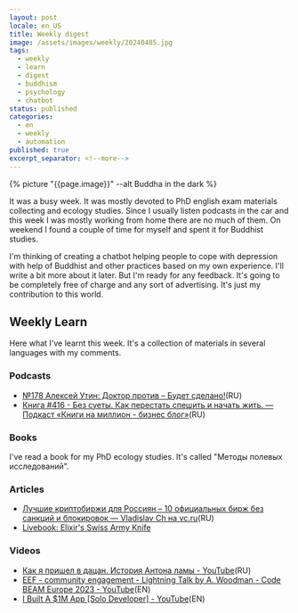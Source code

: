 ```yaml
---
layout: post
locale: en_US
title: Weekly digest
image: /assets/images/weekly/20240405.jpg
tags:
  - weekly
  - learn
  - digest
  - buddhism
  - psychology
  - chatbot
status: published
categories:
  - en
  - weekly
  - automation
published: true
excerpt_separator: <!--more-->
---
```

{% picture "{{page.image}}" --alt Buddha in the dark %}

It was a busy week. It was mostly devoted to PhD english exam materials collecting and ecology studies. 
Since I usually listen podcasts in the car and this week I was mostly working from home there are no much of them.
On weekend I found a couple of time for myself and spent it for Buddhist studies. 

I'm thinking of creating a chatbot helping people to cope with depression with help of Buddhist and other practices based on my own experience. I'll write a bit more about it later. But I'm ready for any feedback. It's going to be completely free of charge and any sort of advertising. It's just my contribution to this world.

<!--more-->

## Weekly Learn
Here what I've learnt this week. It's a collection of materials  in several languages with my comments.

### Podcasts
- [№178 Алексей Утин: Доктор против – Будет сделано!](https://willbedone.ru/alexey-utin-178//)(RU)
- [Книга #416 - Без суеты. Как перестать спешить и начать жить. — Подкаст «Книги на миллион - бизнес блог»](https://ikniga.mave.digital/ep-426)(RU)

### Books
I've read a book for my PhD ecology studies. It's called "Методы полевых исследований". 

### Articles
- [Лучшие криптобиржи для Россиян – 10 официальных бирж без санкций и блокировок — Vladislav Ch на vc.ru](https://vc.ru/u/426896-vladislav-ch/1019424-luchshie-kriptobirzhi-dlya-rossiyan-10-oficialnyh-birzh-bez-sankciy-i-blokirovok)(RU)
- [Livebook: Elixir's Swiss Army Knife](https://www.thestackcanary.com/elixirs-secret-weapon/?utm_source=elixir-merge)

### Videos
- [Как я пришел в дацан. История Антона ламы - YouTube](https://youtu.be/V9tpZoNtbWY?si=GoDRV3AoZYD5Gmco)(RU)
- [EEF - community engagement - Lightning Talk by A. Woodman - Code BEAM Europe 2023 - YouTube](https://youtu.be/poXalAQx6Ws?si=Khc0vz9hhYseUKgn)(EN)
- [I Built A $1M App \[Solo Developer\] - YouTube](https://youtu.be/u8sW-NhGfXw?si=-tiQyb1mn2I1ZDRT)(EN)